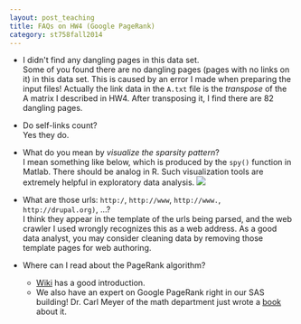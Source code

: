 ```yaml
---
layout: post_teaching
title: FAQs on HW4 (Google PageRank)
category: st758fall2014
---
```


* I didn't find any dangling pages in this data set.  
Some of you found there are no dangling pages (pages with no links on it) in this data set. This is caused by an error I made when preparing the input files! Actually the link data in the `A.txt` file is the *transpose* of the A matrix I described in HW4. After transposing it, I find there are 82 dangling pages.

* Do self-links count?  
Yes they do.

* What do you mean by *visualize the sparsity pattern*?  
I mean something like below, which is produced by the `spy()` function in Matlab. There should be analog in R. Such visualization tools are extremely helpful in exploratory data analysis. ![](../../../A_sparsity.png?raw=true) 

* What are those urls: `http:/`, `http://www`, `http://www.`, `http://drupal.org)`, ...?  
I think they appear in the template of the urls being parsed, and the web crawler I used wrongly recognizes this as a web address. As a good data analyst, you may consider cleaning data by removing those template pages for web authoring.

* Where can I read about the PageRank algorithm?  
  * [Wiki](http://en.wikipedia.org/wiki/PageRank) has a good introduction. 
  * We also have an expert on Google PageRank right in our SAS building! Dr. Carl Meyer of the math department just wrote a [book](http://googlespagerankandbeyond.com/DefaultPage.html) about it.

  